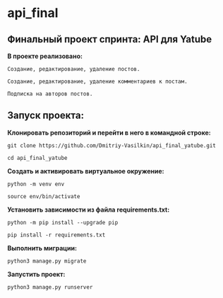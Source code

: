 # api_final
## Финальный проект спринта: API для Yatube

**В проекте реализовано:**

    Создание, редактирование, удаление постов.

    Создание, редактирование, удаление комментариев к постам.

    Подписка на авторов постов.

## Запуск проекта:

**Клонировать репозиторий и перейти в него в командной строке:**
```
git clone https://github.com/Dmitriy-Vasilkin/api_final_yatube.git

cd api_final_yatube
```

**Cоздать и активировать виртуальное окружение:**
```
python -m venv env

source env/bin/activate
```

**Установить зависимости из файла requirements.txt:**
```
python -m pip install --upgrade pip

pip install -r requirements.txt
```

**Выполнить миграции:**
```
python3 manage.py migrate
```

**Запустить проект:**
```
python3 manage.py runserver
```